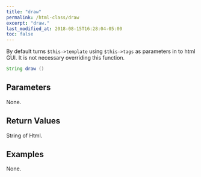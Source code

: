 ```yaml
---
title: "draw"
permalink: /html-class/draw
excerpt: "draw."
last_modified_at: 2018-08-15T16:28:04-05:00
toc: false
---
```


By default turns `$this->template` using `$this->tags` as parameters in to html GUI. It is not necessary overriding this function.<br>
```java
String draw ()
```

## Parameters
None.

## Return Values
String of Html.

## Examples
None.
